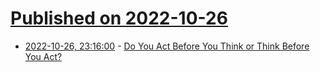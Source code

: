 # [Published on 2022-10-26](index.md)

* [2022-10-26, 23:16:00](https://soylentnews.org/article.pl?sid=22/10/25/2125201&from=rss) - [Do You Act Before You Think or Think Before You Act?](https://soylentnews.org/article.pl?sid=22/10/25/2125201&from=rss)
